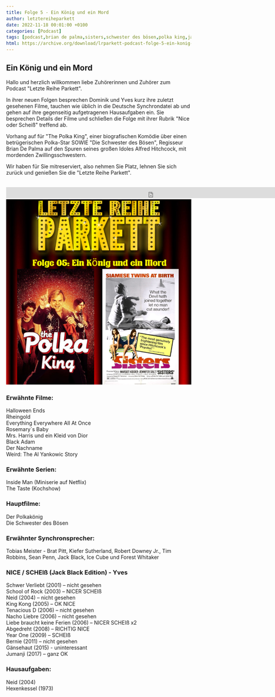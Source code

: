 ```yaml
---
title: Folge 5 - Ein König und ein Mord
author: letztereiheparkett
date: 2022-11-18 00:01:00 +0100
categories: [Podcast]
tags: [podcast,brian de palma,sisters,schwester des bösen,polka king,jack black,tobias meister,synchronsprecher]
html: https://archive.org/download/lrparkett-podcast-folge-5-ein-konig-und-ein-mord/LRParkett%20Podcast%20Folge%205%20-%20Ein%20K%C3%B6nig%20und%20ein%20Mord.mp3
---
```


## Ein König und ein Mord
Hallo und herzlich willkommen liebe Zuhörerinnen und Zuhörer zum Podcast "Letzte Reihe Parkett".

In ihrer neuen Folgen besprechen Dominik und Yves kurz ihre zuletzt gesehenen Filme, tauchen wie üblich in die Deutsche Synchrondatei ab und gehen auf ihre gegenseitig aufgetragenen Hausaufgaben ein.
Sie besprechen Details der Filme und schließen die Folge mit ihrer Rubrik "Nice oder Scheiß" treffend ab.

Vorhang auf für "The Polka King", einer biografischen Komödie über einen betrügerischen Polka-Star
SOWIE
"Die Schwester des Bösen", Regisseur Brian De Palma auf den Spuren seines großen Idoles Alfred Hitchcock, mit mordenden Zwillingsschwestern.

Wir haben für Sie mitreserviert, also nehmen Sie Platz, lehnen Sie sich zurück und genießen Sie die "Letzte Reihe Parkett".
<br>
<br>

<iframe src="https://archive.org/embed/lrparkett-podcast-folge-5-ein-konig-und-ein-mord/LRParkett%20Podcast%20Folge%205%20-%20Ein%20K%C3%B6nig%20und%20ein%20Mord.mp3" width="800" height="30" frameborder="0" webkitallowfullscreen="true" mozallowfullscreen="true" allowfullscreen></iframe>


<img src="/assets/img/postings/posting005.png" alt="Podcast Cover">

### Erwähnte Filme:

Halloween Ends <br>
Rheingold <br>
Everything Everywhere All At Once <br>
Rosemary´s Baby <br>
Mrs. Harris und ein Kleid von Dior <br>
Black Adam <br>
Der Nachname <br>
Weird: The Al Yankowic Story <br>

### Erwähnte Serien:

Inside Man (Miniserie auf Netflix) <br>
The Taste (Kochshow)

### Hauptfilme:

Der Polkakönig <br>
Die Schwester des Bösen

### Erwähnter Synchronsprecher:

Tobias Meister - Brat Pitt, Kiefer Sutherland, Robert Downey Jr., Tim Robbins, Sean Penn, Jack Black, Ice Cube und Forest Whitaker

### NICE / SCHEIß (Jack Black Edition) - Yves

Schwer Verliebt (2001) – nicht gesehen <br>
School of Rock (2003) – NICER SCHEIß <br>
Neid (2004) – nicht gesehen <br>
King Kong (2005) – OK NICE <br>
Tenacious D (2006) – nicht gesehen <br>
Nacho Liebre (2006) – nicht gesehen <br>
Liebe braucht keine Ferien (2006) – NICER SCHEIß x2 <br>
Abgedreht (2008) – RICHTIG NICE <br>
Year One (2009) – SCHEIß <br>
Bernie (2011) – nicht gesehen <br>
Gänsehaut (2015) - uninteressant <br>
Jumanji (2017) – ganz OK <br>

### Hausaufgaben:

Neid (2004) <br>
Hexenkessel (1973)